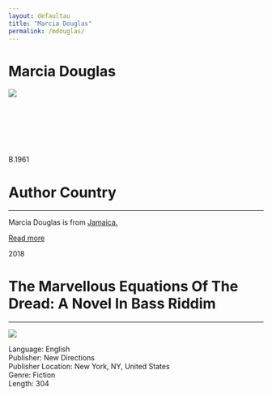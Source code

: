 ```yaml
---
layout: defaultau
title: "Marcia Douglas"
permalink: /mdouglas/
---
```

<!-- partial:index.partial.html -->
<div class="content">
    <h1>Marcia Douglas</h1>
    <div class="quote">
        <div><img src="https://www.colorado.edu/bfa/sites/default/files/styles/medium/public/people/marcia_douglas_097pc-1.jpg?itok=iUFgYmQV" class="logo"></div>
    </div>
    <div class="timeline">
        <div style="padding-bottom:100px;"></div>
        <div class="block">
            <div class="date right"><p class="right">B.1961</p></div>
            <div class="dot"></div>
            <div class="left first">
            <div class="author_country">
                <h1>Author Country</h1><hr>
            <div class="aclocation"><p>Marcia Douglas is from <a href="{{ site.baseurl }}/4">Jamaica.</a></p></div>
              <div class="acreadmore">   <a href="https://en.wikipedia.org/wiki/Marcia_Douglas" target="_blank">Read more</a></div>
            </div>
            </div>
        </div>
        <div class="block">
            <div class="date left"><p class="left">2018</p></div>
            <div class="dot"></div>
            <div class="right hide">
                <h1>The Marvellous Equations Of The Dread: A Novel In Bass Riddim</h1><hr>
                <p><img src="https://m.media-amazon.com/images/W/WEBP_402378-T2/images/I/51WWwJuA-dL._SY291_BO1,204,203,200_QL40_FMwebp_.jpg"></p>
                <p>
                Language: English<br>
                Publisher: New Directions<br>
                Publisher Location: New York, NY, United States<br>
                Genre: Fiction<br>
                Length: 304<br>
                </p>
            </div>
        </div>
</div>
  <!-- partial -->
<script src='https://cdnjs.cloudflare.com/ajax/libs/jquery/3.1.1/jquery.min.js'></script><script  src="{{ site.baseurl }}/assets/js/authorscript.js"></script>